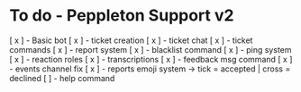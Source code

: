 # To do - Peppleton Support v2

[ x ] - Basic bot
[ x ] - ticket creation
[ x ] - ticket chat
[ x ] - ticket commands
[ x ] - report system
[ x ] - blacklist command
[ x ] - ping system
[ x ] - reaction roles
[ x ] - transcriptions
[ x ] - feedback msg command
[ x ] - events channel fix
[ x ] - reports emoji system -> tick = accepted | cross = declined
[ ] - help command
